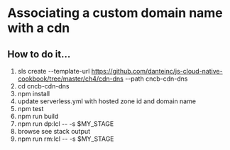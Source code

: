 # Associating a custom domain name with a cdn

## How to do it...
1. sls create --template-url https://github.com/danteinc/js-cloud-native-cookbook/tree/master/ch4/cdn-dns --path cncb-cdn-dns
2. cd cncb-cdn-dns
3. npm install
4. update serverless.yml with hosted zone id and domain name
5. npm test
6. npm run build
7. npm run dp:lcl -- -s $MY_STAGE
8. browse <WebsiteURL> see stack output
9. npm run rm:lcl -- -s $MY_STAGE
